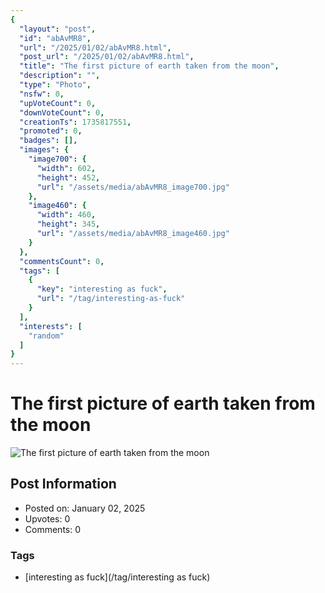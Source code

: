 ```yaml
---
{
  "layout": "post",
  "id": "abAvMR8",
  "url": "/2025/01/02/abAvMR8.html",
  "post_url": "/2025/01/02/abAvMR8.html",
  "title": "The first picture of earth taken from the moon",
  "description": "",
  "type": "Photo",
  "nsfw": 0,
  "upVoteCount": 0,
  "downVoteCount": 0,
  "creationTs": 1735817551,
  "promoted": 0,
  "badges": [],
  "images": {
    "image700": {
      "width": 602,
      "height": 452,
      "url": "/assets/media/abAvMR8_image700.jpg"
    },
    "image460": {
      "width": 460,
      "height": 345,
      "url": "/assets/media/abAvMR8_image460.jpg"
    }
  },
  "commentsCount": 0,
  "tags": [
    {
      "key": "interesting as fuck",
      "url": "/tag/interesting-as-fuck"
    }
  ],
  "interests": [
    "random"
  ]
}
---
```


# The first picture of earth taken from the moon

![The first picture of earth taken from the moon](/assets/media/abAvMR8_image700.jpg)

## Post Information

- Posted on: January 02, 2025
- Upvotes: 0
- Comments: 0

### Tags

- [interesting as fuck](/tag/interesting as fuck)
